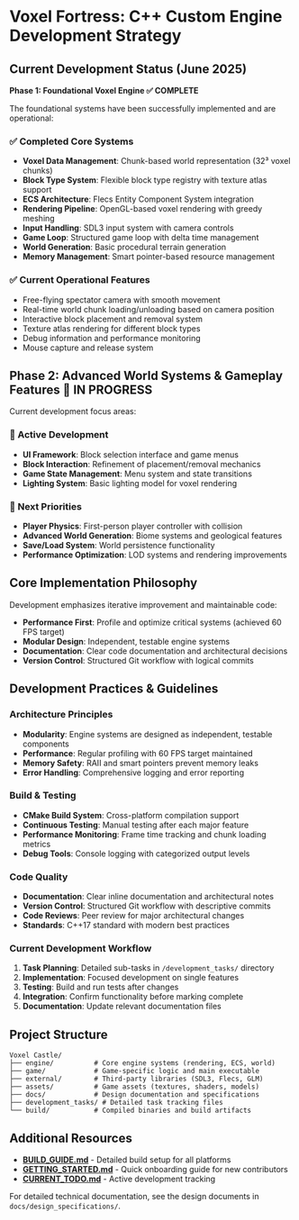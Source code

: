 # Voxel Fortress: C++ Custom Engine Development Strategy

## Current Development Status (June 2025)

**Phase 1: Foundational Voxel Engine ✅ COMPLETE**

The foundational systems have been successfully implemented and are operational:

### ✅ Completed Core Systems
- **Voxel Data Management**: Chunk-based world representation (32³ voxel chunks)
- **Block Type System**: Flexible block type registry with texture atlas support
- **ECS Architecture**: Flecs Entity Component System integration
- **Rendering Pipeline**: OpenGL-based voxel rendering with greedy meshing
- **Input Handling**: SDL3 input system with camera controls
- **Game Loop**: Structured game loop with delta time management
- **World Generation**: Basic procedural terrain generation
- **Memory Management**: Smart pointer-based resource management

### ✅ Current Operational Features
- Free-flying spectator camera with smooth movement
- Real-time world chunk loading/unloading based on camera position
- Interactive block placement and removal system
- Texture atlas rendering for different block types
- Debug information and performance monitoring
- Mouse capture and release system

## Phase 2: Advanced World Systems & Gameplay Features 🔄 IN PROGRESS

Current development focus areas:

### 🔄 Active Development
- **UI Framework**: Block selection interface and game menus
- **Block Interaction**: Refinement of placement/removal mechanics
- **Game State Management**: Menu system and state transitions
- **Lighting System**: Basic lighting model for voxel rendering

### 🎯 Next Priorities
- **Player Physics**: First-person player controller with collision
- **Advanced World Generation**: Biome systems and geological features
- **Save/Load System**: World persistence functionality
- **Performance Optimization**: LOD systems and rendering improvements

## Core Implementation Philosophy

Development emphasizes iterative improvement and maintainable code:

- **Performance First**: Profile and optimize critical systems (achieved 60 FPS target)
- **Modular Design**: Independent, testable engine systems
- **Documentation**: Clear code documentation and architectural decisions
- **Version Control**: Structured Git workflow with logical commits
## Development Practices & Guidelines

### Architecture Principles
- **Modularity**: Engine systems are designed as independent, testable components
- **Performance**: Regular profiling with 60 FPS target maintained
- **Memory Safety**: RAII and smart pointers prevent memory leaks
- **Error Handling**: Comprehensive logging and error reporting

### Build & Testing
- **CMake Build System**: Cross-platform compilation support
- **Continuous Testing**: Manual testing after each major feature
- **Performance Monitoring**: Frame time tracking and chunk loading metrics
- **Debug Tools**: Console logging with categorized output levels

### Code Quality
- **Documentation**: Clear inline documentation and architectural notes
- **Version Control**: Structured Git workflow with descriptive commits
- **Code Reviews**: Peer review for major architectural changes
- **Standards**: C++17 standard with modern best practices

### Current Development Workflow
1. **Task Planning**: Detailed sub-tasks in `/development_tasks/` directory
2. **Implementation**: Focused development on single features
3. **Testing**: Build and run tests after changes
4. **Integration**: Confirm functionality before marking complete
5. **Documentation**: Update relevant documentation files

## Project Structure

```
Voxel Castle/
├── engine/          # Core engine systems (rendering, ECS, world)
├── game/            # Game-specific logic and main executable
├── external/        # Third-party libraries (SDL3, Flecs, GLM)
├── assets/          # Game assets (textures, shaders, models)
├── docs/            # Design documentation and specifications
├── development_tasks/ # Detailed task tracking files
└── build/           # Compiled binaries and build artifacts
```

## Additional Resources

- **[BUILD_GUIDE.md](BUILD_GUIDE.md)** - Detailed build setup for all platforms
- **[GETTING_STARTED.md](GETTING_STARTED.md)** - Quick onboarding guide for new contributors
- **[CURRENT_TODO.md](CURRENT_TODO.md)** - Active development tracking

For detailed technical documentation, see the design documents in `docs/design_specifications/`.